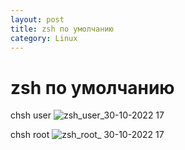 ```yaml
---
layout: post
title: zsh по умолчанию
category: Linux
---
```


# zsh по умолчанию

chsh user
![zsh_user_30-10-2022 17](vx_images/324710517227364.jpg)

chsh root
![zsh_root_ 30-10-2022 17](vx_images/243310617247530.jpg)